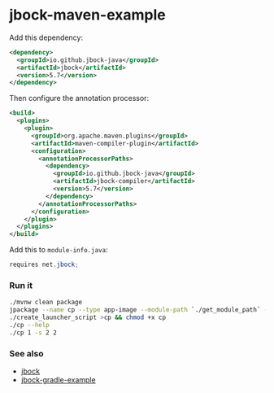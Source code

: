 # jbock-maven-example

Add this dependency:

````xml
<dependency>
  <groupId>io.github.jbock-java</groupId>
  <artifactId>jbock</artifactId>
  <version>5.7</version>
</dependency>
````

Then configure the annotation processor:

````xml
<build>
  <plugins>
    <plugin>
      <groupId>org.apache.maven.plugins</groupId>
      <artifactId>maven-compiler-plugin</artifactId>
      <configuration>
        <annotationProcessorPaths>
          <dependency>
            <groupId>io.github.jbock-java</groupId>
            <artifactId>jbock-compiler</artifactId>
            <version>5.7</version>
          </dependency>
        </annotationProcessorPaths>
      </configuration>
    </plugin>
  </plugins>
</build>
````

Add this to `module-info.java`:

````java
requires net.jbock;
````

### Run it

````sh
./mvnw clean package
jpackage --name cp --type app-image --module-path `./get_module_path` --module jbock.maven.example/net.jbock.cp.CopyFile --dest target/out
./create_launcher_script >cp && chmod +x cp
./cp --help
./cp 1 -s 2 2
````

### See also

* [jbock](https://github.com/jbock-java/jbock)
* [jbock-gradle-example](https://github.com/jbock-java/jbock-gradle-example)

